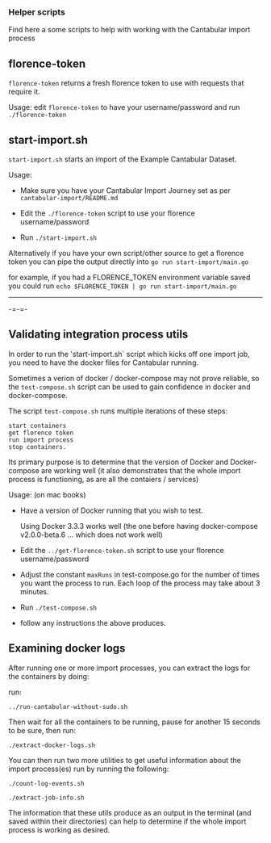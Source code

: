 ### Helper scripts ###

Find here a some scripts to help with working with the Cantabular import process

## florence-token ##

`florence-token` returns a fresh florence token to use with requests that require
it.

Usage: edit `florence-token` to have your username/password and run
`./florence-token`

## start-import.sh ##

`start-import.sh` starts an import of the Example Cantabular Dataset.

Usage: 
* Make sure you have your Cantabular Import Journey set as per
`cantabular-import/README.md`

* Edit the `./florence-token` script to use your florence username/password

* Run `./start-import.sh`

Alternatively if you have your own script/other source to get a florence token
you can pipe the output directly into `go run start-import/main.go`

for example, if you had a FLORENCE_TOKEN environment variable saved you could run
`echo $FLORENCE_TOKEN | go run start-import/main.go`

-----

-=-=-

## Validating integration process utils ##

In order to run the 'start-import.sh` script which kicks off one import job, you need to have the docker files for Cantabular running. 

Sometimes a verion of docker / docker-compose may not prove reliable, so the `test-compose.sh` script can be used to gain confidence in docker and docker-compose.

The script `test-compose.sh` runs multiple iterations of these steps:

    start containers
    get florence token
    run import process
    stop containers.

Its primary purpose is to determine that the version of Docker and Docker-compose are working well (it also demonstrates that the whole import process is functioning, as are all the contaiers / services)

Usage: (on mac books)
* Have a version of Docker running that you wish to test.
    
    Using Docker 3.3.3 works well (the one before having docker-compose v2.0.0-beta.6 ... which does not work well)

* Edit the `../get-florence-token.sh` script to use your florence username/password

* Adjust the constant `maxRuns` in test-compose.go for the number of times you want the process to run. Each loop of the process may take about 3 minutes.

* Run `./test-compose.sh`

* follow any instructions the above produces.

## Examining docker logs ##

After running one or more import processes, you can extract the logs for the containers by doing:

run:

    ../run-cantabular-without-sudo.sh

Then wait for all the containers to be running, pause for another 15 seconds to be sure, then run:

    ./extract-docker-logs.sh

You can then run two more utilities to get useful information about the import process(es) run by running the following:

    ./count-log-events.sh

    ./extract-job-info.sh

The information that these utils produce as an output in the terminal (and saved within their directories) can help to determine if the whole import process is working as desired.
